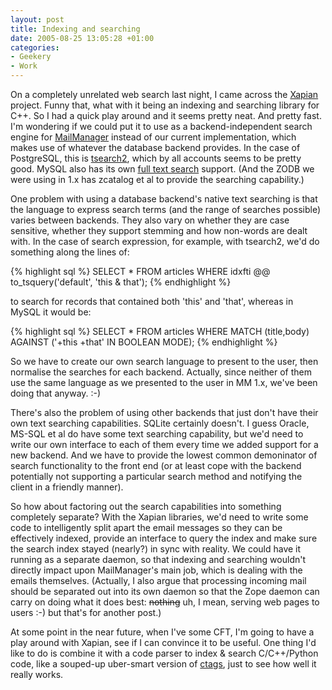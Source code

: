 ```yaml
---
layout: post
title: Indexing and searching
date: 2005-08-25 13:05:28 +01:00
categories:
- Geekery
- Work
---
```

On a completely unrelated web search last night, I came across the <a href="http://www.xapian.org/">Xapian</a> project.  Funny that, what with it being an indexing and searching library for C++.  So I had a quick play around and it seems pretty neat.  And pretty fast.  I'm wondering if we could put it to use as a backend-independent search engine for <a href="http://www.logicalware.com" title="MailManager email response management system">MailManager</a> instead of our current implementation, which makes use of whatever the database backend provides.   In the case of PostgreSQL, this is <a href="http://www.sai.msu.su/~megera/postgres/gist/tsearch/V2/">tsearch2</a>, which by all accounts seems to be pretty good.  MySQL also has its own <a href="http://dev.mysql.com/doc/mysql/en/fulltext-search.html">full text search</a> support.  (And the ZODB we were using in 1.x has zcatalog et al to provide the searching capability.)

One problem with using a database backend's native text searching is that the language to express search terms (and the range of searches possible) varies between backends.  They also vary on whether they are case sensitive, whether they support stemming and how non-words are dealt with.  In the case of search expression, for example, with tsearch2, we'd do something along the lines of:

{% highlight sql %}
SELECT * FROM articles
    WHERE idxfti @@ to_tsquery('default', 'this & that');
{% endhighlight %}

to search for records that contained both 'this' and 'that', whereas in MySQL it would be:

{% highlight sql %}
SELECT * FROM articles
    WHERE MATCH (title,body)
    AGAINST ('+this +that' IN BOOLEAN MODE);
{% endhighlight %}

So we have to create our own search language to present to the user, then normalise the searches for each backend.  Actually, since neither of them use the same language as we presented to the user in MM 1.x, we've been doing that anyway. :-)

There's also the problem of using other backends that just don't have their own text searching capabilities.  SQLite certainly doesn't.  I guess Oracle, MS-SQL et al do have some text searching capability, but we'd need to write our own interface to each of them every time we added support for a new backend.  And we have to provide the lowest common demoninator of search functionality to the front end (or at least cope with the backend potentially not supporting a particular search method and notifying the client in a friendly manner).

So how about factoring out the search capabilities into something completely separate?  With the Xapian libraries, we'd need to write some code to intelligently split apart the email messages so they can be effectively indexed, provide an interface to query the index and make sure the search index stayed (nearly?) in sync with reality.  We could have it running as a separate daemon, so that indexing and searching wouldn't directly impact upon MailManager's main job, which is dealing with the emails themselves.  (Actually, I also argue that processing incoming mail should be separated out into its own daemon so that the Zope daemon can carry on doing what it does best: <del>nothing</del> uh, I mean, serving web pages to users :-) but that's for another post.)

At some point in the near future, when I've some CFT, I'm going to have a play around with Xapian, see if I can convince it to be useful.  One thing I'd like to do is combine it with a code parser to index &amp; search C/C++/Python code, like a souped-up uber-smart version of <a href="http://en.wikipedia.org/wiki/Ctags" title="ctags entry on Wikipedia">ctags</a>, just to see how well it really works.
